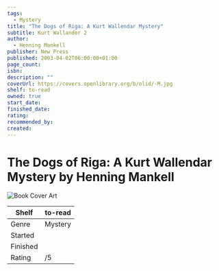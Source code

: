 ```yaml
---
tags:
  - Mystery
title: "The Dogs of Riga: A Kurt Wallendar Mystery"
subtitle: Kurt Wallander 2
author:
  - Henning Mankell
publisher: New Press
published: 2003-04-02T06:00:00+01:00
page_count: 
isbn: 
description: ""
coverUrl: https://covers.openlibrary.org/b/olid/-M.jpg
shelf: to-read
owned: true
start_date: 
finished_date: 
rating: 
recommended_by: 
created: 
---
```


# The Dogs of Riga: A Kurt Wallendar Mystery by Henning Mankell

![Book Cover Art](https://covers.openlibrary.org/b/olid/-M.jpg)

| Shelf | to-read |
| --- | --- |
| Genre | Mystery |
| Started |  |
| Finished |  |
| Rating | /5 |

